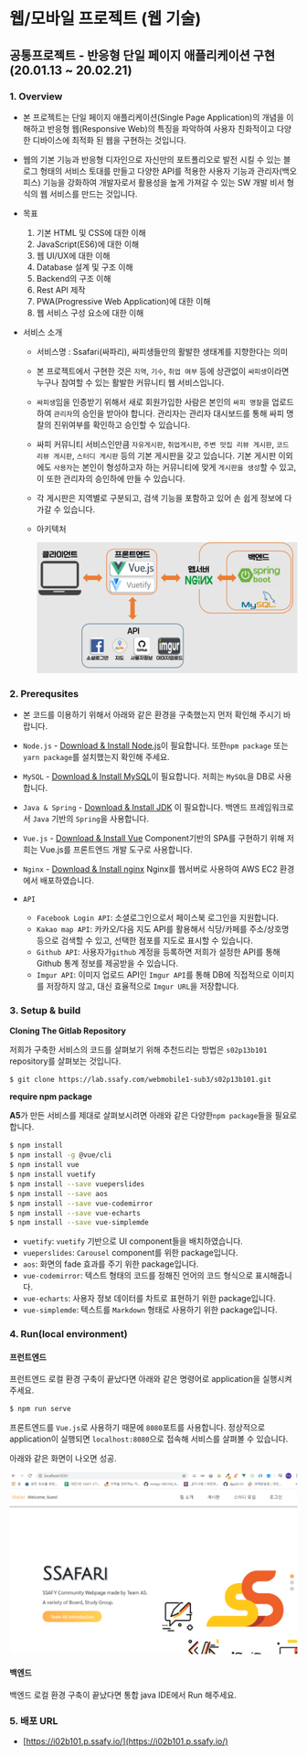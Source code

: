 # 웹/모바일 프로젝트 (웹 기술)

## 공통프로젝트 - 반응형 단일 페이지 애플리케이션 구현          (20.01.13 ~ 20.02.21)

### 1. Overview

- 본 프로젝트는 단일 페이지 애플리케이션(Single Page Application)의 개념을 이해하고 반응형 웹(Responsive Web)의 특징을 파악하여 사용자 친화적이고 다양한 디바이스에 최적화 된 웹을 구현하는 것입니다.

- 웹의 기본 기능과 반응형 디자인으로 자신만의 포트폴리오로 발전 시킬 수 있는 블로그 형태의 서비스 토대를 만들고 다양한 API를 적용한 사용자 기능과 관리자(백오피스) 기능을 강화하여 개발자로서 활용성을 높게 가져갈 수 있는 SW 개발 비서 형식의 웹 서비스를 만드는 것입니다.

- 목표
  
  1. 기본 HTML 및 CSS에 대한 이해
  2. JavaScript(ES6)에 대한 이해
  3. 웹 UI/UX에 대한 이해
  4. Database 설계 및 구조 이해
  5. Backend의 구조 이해
  6. Rest API 제작
  7. PWA(Progressive Web Application)에 대한 이해
  8. 웹 서비스 구성 요소에 대한 이해
  
- 서비스 소개

  - 서비스명 : Ssafari(싸파리), 싸피생들만의 활발한 생태계를 지향한다는 의미

  - 본 프로젝트에서 구현한 것은 `지역`, `기수`, `취업 여부` 등에 상관없이 `싸피생`이라면 누구나 참여할 수 있는 활발한 커뮤니티 웹 서비스입니다.

  - `싸피생`임을 인증받기 위해서 새로 회원가입한 사람은 본인의 `싸피 명찰`을 업로드하여 `관리자`의 승인을 받아야 합니다. 관리자는 관리자 대시보드를 통해 싸피 명찰의 진위여부를 확인하고 승인할 수 있습니다.

  - 싸피 커뮤니티 서비스인만큼 `자유게시판`, `취업게시판`, `주변 맛집 리뷰 게시판`, `코드 리뷰 게시판`, `스터디 게시판` 등의 기본 게시판을 갖고 있습니다.  기본 게시판 이외에도 `사용자`는 본인이 형성하고자 하는 커뮤니티에 맞게 `게시판을 생성`할 수 있고, 이 또한 관리자의 승인하에 만들 수 있습니다.

  - 각 게시판은 지역별로 구분되고, 검색 기능을 포함하고 있어 손 쉽게 정보에 다가갈 수 있습니다.

  - 아키텍처

    ![architecture](./images/architecture.PNG)

### 2. Prerequsites

-  본 코드를 이용하기 위해서 아래와 같은 환경을 구축했는지 먼저 확인해 주시기 바랍니다. 

  - `Node.js` - [Download & Install Node.js](https://nodejs.org/en/download/)이 필요합니다.  또한`npm package` 또는 `yarn package`를 설치했는지 확인해 주세요.
  - `MySQL` - [Download & Install MySQL](https://www.mysql.com/downloads/)이 필요합니다. 저희는 `MySQL`을 DB로 사용합니다.
  - `Java & Spring` - [Download & Install JDK](https://www.oracle.com/technetwork/java/javase/downloads/index.html) 이 필요합니다. 백엔드 프레임워크로서 `Java` 기반의 `Spring`을 사용합니다.
  - `Vue.js` - [Download & Install Vue](https://vuejs.org/v2/guide/installation.html) Component기반의 SPA를 구현하기 위해 저희는 Vue.js를 프론트엔드 개발 도구로 사용합니다.
  - `Nginx` - [Download & Install nginx](https://www.nginx.com/free-trial-request/) Nginx를 웹서버로 사용하여 AWS EC2 환경에서 배포하였습니다.
- `API`
  - `Facebook Login API`: 소셜로그인으로서 페이스북 로그인을 지원합니다.
  - `Kakao map API`: 카카오/다음 지도 API를 활용해서 식당/카페를 주소/상호명 등으로 검색할 수 있고, 선택한 점포를 지도로 표시할 수 있습니다.
  - `Github API`: 사용자가`github` 계정을 등록하면 저희가 설정한 API를 통해 Github 통계 정보를 제공받을 수 있습니다.
  - `Imgur API`: 이미지 업로드 API인 `Imgur API`를 통해 DB에 직접적으로 이미지를 저장하지 않고, 대신 효율적으로 `Imgur URL`을 저장합니다.  

### 3. Setup & build

**Cloning The Gitlab Repository**

저희가 구축한 서비스의 코드를 살펴보기 위해 추천드리는 방법은 `s02p13b101` repository를 살펴보는 것입니다.

```bash
$ git clone https://lab.ssafy.com/webmobile1-sub3/s02p13b101.git
```

**require npm package**

**A5**가 만든 서비스를 제대로 살펴보시려면 아래와 같은 다양한`npm package`들을 필요로 합니다.

```bash
$ npm install
$ npm install -g @vue/cli
$ npm install vue
$ npm install vuetify
$ npm install --save vueperslides
$ npm install --save aos
$ npm install --save vue-codemirror
$ npm install --save vue-echarts
$ npm install --save vue-simplemde
```

- `vuetify`: `vuetify` 기반으로 UI component들을 배치하였습니다.
- `vueperslides`: `Carousel` component를 위한 package입니다.
- `aos`: 화면의 fade 효과를 주기 위한 package입니다. 
- `vue-codemirror`: 텍스트 형태의 코드를 정해진 언어의 코드 형식으로 표시해줍니다.
- `vue-echarts`: 사용자 정보 데이터를 차트로 표현하기 위한 package입니다.
- `vue-simplemde`: 텍스트를 `Markdown` 형태로 사용하기 위한 package입니다.

### 4. Run(local environment)

 #### 프런트엔드

프런트엔드 로컬 환경 구축이 끝났다면 아래와 같은 명령어로 application을 실행시켜 주세요.

```bash
$ npm run serve
```

 프론트엔드를 `Vue.js`로 사용하기 때문에 `8080`포트를 사용합니다. 정상적으로 application이 실행되면 `localhost:8080`으로 접속해 서비스를 살펴볼 수 있습니다.

아래와 같은 화면이 나오면 성공.

![main](./images/main.PNG)

#### 백엔드

백엔드 로컬 환경 구축이 끝났다면 통합 java IDE에서 Run 해주세요.



### 5. 배포 URL

- [https://i02b101.p.ssafy.io/](https://i02b101.p.ssafy.io/)
